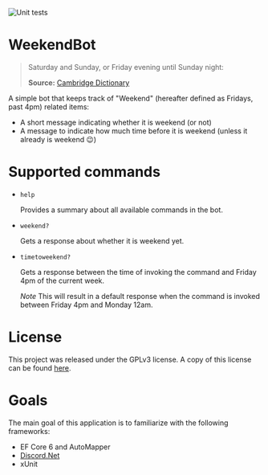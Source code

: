 ![Unit tests](https://github.com/SiuHinTang/WeekendBot/actions/workflows/dotnet.yml/badge.svg)

# WeekendBot

> Saturday and Sunday, or Friday evening until Sunday night:
> 
> **Source:** [Cambridge Dictionary](https://dictionary.cambridge.org/dictionary/english/weekend)

A simple bot that keeps track of "Weekend" (hereafter defined as Fridays, past 4pm) related items:

* A short message indicating whether it is weekend (or not)
* A message to indicate how much time before it is weekend (unless it already is weekend :wink:)

# Supported commands

* `help`

   Provides a summary about all available commands in the bot.
   
* `weekend?`

   Gets a response about whether it is weekend yet.
   
* `timetoweekend?`

   Gets a response between the time of invoking the command and Friday 4pm of the current week. 
   
   _Note_ This will result in a default response when the command is invoked between Friday 4pm and Monday 12am.

# License

This project was released under the GPLv3 license. A copy of this license can be found [here](/licenses).

# Goals

The main goal of this application is to familiarize with the following frameworks:

* EF Core 6 and AutoMapper
* [Discord.Net](https://github.com/discord-net/Discord.Net)
* xUnit 
